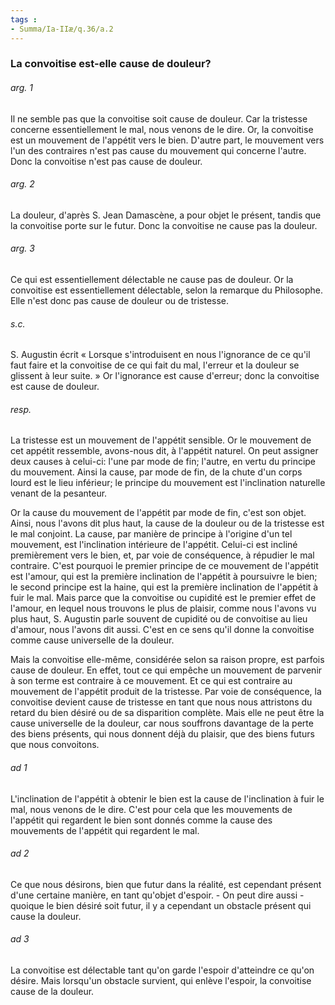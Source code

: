 ```yaml
---
tags : 
- Summa/Ia-IIæ/q.36/a.2
---
```


### La convoitise est-elle cause de douleur?

###### arg. 1
Il ne semble pas que la convoitise soit cause de douleur. Car la tristesse concerne essentiellement le mal, nous venons de le dire. Or, la convoitise est un mouvement de l'appétit vers le bien. D'autre part, le mouvement vers l'un des contraires n'est pas cause du mouvement qui concerne l'autre. Donc la convoitise n'est pas cause de douleur. 

###### arg. 2
La douleur, d'après S. Jean Damascène, a pour objet le présent, tandis que la convoitise porte sur le futur. Donc la convoitise ne cause pas la douleur. 

###### arg. 3
Ce qui est essentiellement délectable ne cause pas de douleur. Or la convoitise est essentiellement délectable, selon la remarque du Philosophe. Elle n'est donc pas cause de douleur ou de tristesse. 

###### s.c.
S. Augustin écrit « Lorsque s'introduisent en nous l'ignorance de ce qu'il faut faire et la convoitise de ce qui fait du mal, l'erreur et la douleur se glissent à leur suite. » Or l'ignorance est cause d'erreur; donc la convoitise est cause de douleur. 

###### resp.
La tristesse est un mouvement de l'appétit sensible. Or le mouvement de cet appétit ressemble, avons-nous dit, à l'appétit naturel. On peut assigner deux causes à celui-ci: l'une par mode de fin; l'autre, en vertu du principe du mouvement. Ainsi la cause, par mode de fin, de la chute d'un corps lourd est le lieu inférieur; le principe du mouvement est l'inclination naturelle venant de la pesanteur. 

Or la cause du mouvement de l'appétit par mode de fin, c'est son objet. Ainsi, nous l'avons dit plus haut, la cause de la douleur ou de la tristesse est le mal conjoint. La cause, par manière de principe à l'origine d'un tel mouvement, est l'inclination intérieure de l'appétit. Celui-ci est incliné premièrement vers le bien, et, par voie de conséquence, à répudier le mal contraire. C'est pourquoi le premier principe de ce mouvement de l'appétit est l'amour, qui est la première inclination de l'appétit à poursuivre le bien; le second principe est la haine, qui est la première inclination de l'appétit à fuir le mal. Mais parce que la convoitise ou cupidité est le premier effet de l'amour, en lequel nous trouvons le plus de plaisir, comme nous l'avons vu plus haut, S. Augustin parle souvent de cupidité ou de convoitise au lieu d'amour, nous l'avons dit aussi. C'est en ce sens qu'il donne la convoitise comme cause universelle de la douleur. 

Mais la convoitise elle-même, considérée selon sa raison propre, est parfois cause de douleur. En effet, tout ce qui empêche un mouvement de parvenir à son terme est contraire à ce mouvement. Et ce qui est contraire au mouvement de l'appétit produit de la tristesse. Par voie de conséquence, la convoitise devient cause de tristesse en tant que nous nous attristons du retard du bien désiré ou de sa disparition complète. Mais elle ne peut être la cause universelle de la douleur, car nous souffrons davantage de la perte des biens présents, qui nous donnent déjà du plaisir, que des biens futurs que nous convoitons. 

###### ad 1
L'inclination de l'appétit à obtenir le bien est la cause de l'inclination à fuir le mal, nous venons de le dire. C'est pour cela que les mouvements de l'appétit qui regardent le bien sont donnés comme la cause des mouvements de l'appétit qui regardent le mal. 

###### ad 2
Ce que nous désirons, bien que futur dans la réalité, est cependant présent d'une certaine manière, en tant qu'objet d'espoir. - On peut dire aussi - quoique le bien désiré soit futur, il y a cependant un obstacle présent qui cause la douleur. 

###### ad 3
La convoitise est délectable tant qu'on garde l'espoir d'atteindre ce qu'on désire. Mais lorsqu'un obstacle survient, qui enlève l'espoir, la convoitise cause de la douleur. 

